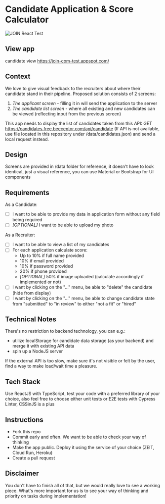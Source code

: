 # Candidate Application & Score Calculator

![JOIN React Test](https://i.imgur.com/msT4Blg.png)

## View app

candidate view https://join-com-test.appspot.com/

## Context

We love to give visual feedback to the recruiters about where their candidate stand in their pipeline.
Proposed solution consists of 2 screens:

1. _The applicant screen_ - filling it in will send the application to the server
1. _The candidate list screen_ - where all existing and new candidates can be viewed (reflecting input from the previous screen)

This app needs to display the list of candidates taken from this API: GET https://candidates.free.beeceptor.com/api/candidate
(If API is not available, use file located in this repository under /data/candidates.json) and send a local request instead.

## Design

Screens are provided in /data folder for reference, it doesn't have to look identical, just a visual reference, you can use Material or Bootstrap for UI components

## Requirements

As a Candidate:

-   [ ] I want to be able to provide my data in application form without any field being required
-   [ ] _[OPTIONAL]_ I want to be able to upload my photo

As a Recruiter:

-   [ ] I want to be able to view a list of my candidates
-   [ ] For each application calculate score:
    -   Up to 10% if full name provided
    -   10% if email provided
    -   10% if password provided
    -   20% if phone provided
    -   _[OPTIONAL]_ 50% if image uploaded (calculate accordingly if implemented or not)
-   [ ] I want by clicking on the "..." menu, be able to "delete" the candidate (hide from display)
-   [ ] I want by clicking on the "..." menu, be able to change candidate state from "submitted" to "in review" to either "not a fit" or "hired"

## Technical Notes

There's no restriction to backend technology, you can e.g.:

-   utilize localStorage for candidate data storage (as your backend) and merge it with existing API data
-   spin up a NodeJS server

If the external API is too slow, make sure it's not visible or felt by the user, find a way to make load/wait time a pleasure.

## Tech Stack

Use ReactJS with TypeScript, test your code with a preferred library of your choice, also feel free to choose either unit tests or E2E tests with Cypress
Linter, CSSinJS is a plus

## Instructions

-   Fork this repo
-   Commit early and often. We want to be able to check your way of thinking
-   Make the app public. Deploy it using the service of your choice (ZEIT, Cloud Run, Heroku)
-   Create a pull request

## Disclaimer

You don't have to finish all of that, but we would really love to see a working piece.
What's more important for us is to see your way of thinking and priority on tasks during implementation!
